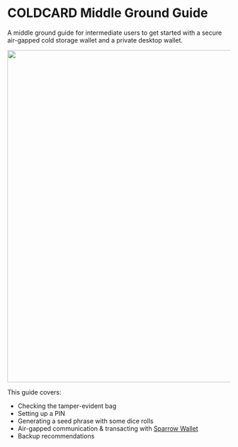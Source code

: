 # COLDCARD Middle Ground Guide
A middle ground guide for intermediate users to get started with a secure air-gapped cold storage wallet and a private desktop wallet. 

<p align="center">
  <img width="750" src="Assets/MiddleGroundTitleImage-M.png">
</p>

This guide covers:
- Checking the tamper-evident bag
- Setting up a PIN
- Generating a seed phrase with some dice rolls
- Air-gapped communication & transacting with [Sparrow Wallet](https://www.sparrowwallet.com/)
- Backup recommendations
